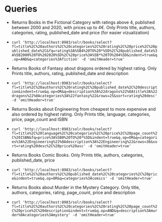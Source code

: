 # Queries

* Returns Books in the Fictional Category with ratings above 4, published between 2000 and 2020, with prices up to 4€. Only Prints title, authors, categories, rating, published_date and price (for easier vizualization)
* `curl 'http://localhost:8983/solr/books/select?fl=title%2C%20authors%2C%20categories%2C%20rating%2C%20price%2C%20published_date%2C&fq=rating%3A%5B4%20TO%20*%5D%2C%20published_date%3A%5B2000%20TO%202020%5D%2C%20price%3A%5B*%20TO%204%5D&indent=true&q.op=AND&q=categories%3Afiction' -d 'omitHeader=true'`


* Returns Books of Fantasy about dragons ordered by highest rating. Only Prints title, authors, rating, published_date and description
* `curl 'http://localhost:8983/solr/books/select?fl=title%2C%20authors%2C%20rating%2C%20published_date%2C%20description&indent=true&q.op=OR&q=description%3A%22dragons%22%0Atitle%3A%22dragons%22%0Acategories%3A%22fantasy%22&rows=25&sort=rating%20desc' -d 'omitHeader=true'`


* Returns Books about Engineering from cheapest to more expensive and also ordered by highest rating. Only Prints title, language, categories, price, page_count and ISBN
* `curl 'http://localhost:8983/solr/books/select?fl=title%2C%20language%2C%20categories%2C%20price%2C%20page_count%2C%20ISBN&fq=price%3A%5B0%20TO%20*%5D&indent=true&q.op=OR&q=categories%3A%22Engineering%22%0Adescription%3A%22Engineering%22&rows=36&sort=rating%20desc%2C%20price%20asc' -d 'omitHeader=true'`

* Returns Books Comic Books. Only Prints title, authors, categories, published_date, price
* `curl 'http://localhost:8983/solr/books/select?fl=title%2C%20authors%2C%20published_date%2C%20categories%2C%20price&indent=true&q.op=OR&q=categories%3Acomics' -d 'omitHeader=true'`

* Returns Books about Murder in the Mystery Category. Only title, authors, categories, rating, page_count, price and description
* `curl 'http://localhost:8983/solr/books/select?fl=title%2C%20authors%2C%20categories%2C%20rating%2C%20page_count%2C%20price%2C%20description&indent=true&q.op=AND&q=description%3Amurder%0Acategories%3Amystery' -d 'omitHeader=true'`